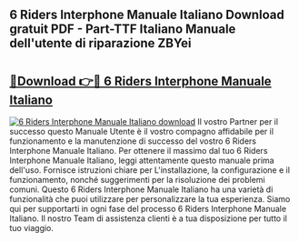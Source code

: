 ## 6 Riders Interphone Manuale Italiano Download gratuit PDF - Part-TTF Italiano Manuale dell'utente di riparazione ZBYei

# <h2><a href="http://dfbmkbi.blite.top/?on=6+Riders+Interphone+Manuale+Italiano">🔗Download 👉🔴 6 Riders Interphone Manuale Italiano</a></h2>

[![6 Riders Interphone Manuale Italiano download](https://i.imgur.com/lujVjoI.png)](http://dfbmkbi.blite.top/?on=6+Riders+Interphone+Manuale+Italiano)
Il vostro Partner per il successo questo Manuale Utente è il vostro compagno affidabile per il funzionamento e la manutenzione di successo del vostro 6 Riders Interphone Manuale Italiano. Per ottenere il massimo dal tuo 6 Riders Interphone Manuale Italiano, leggi attentamente questo manuale prima dell'uso. Fornisce istruzioni chiare per L'installazione, la configurazione e il funzionamento, nonché suggerimenti per la risoluzione dei problemi comuni. Questo 6 Riders Interphone Manuale Italiano ha una varietà di funzionalità che puoi utilizzare per personalizzare la tua esperienza. Siamo qui per supportarti in ogni fase del processo 6 Riders Interphone Manuale Italiano. Il nostro Team di assistenza clienti è a tua disposizione per tutto il tuo viaggio.
